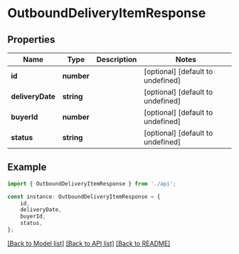 # OutboundDeliveryItemResponse


## Properties

Name | Type | Description | Notes
------------ | ------------- | ------------- | -------------
**id** | **number** |  | [optional] [default to undefined]
**deliveryDate** | **string** |  | [optional] [default to undefined]
**buyerId** | **number** |  | [optional] [default to undefined]
**status** | **string** |  | [optional] [default to undefined]

## Example

```typescript
import { OutboundDeliveryItemResponse } from './api';

const instance: OutboundDeliveryItemResponse = {
    id,
    deliveryDate,
    buyerId,
    status,
};
```

[[Back to Model list]](../README.md#documentation-for-models) [[Back to API list]](../README.md#documentation-for-api-endpoints) [[Back to README]](../README.md)
